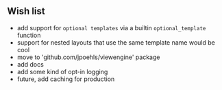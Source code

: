 ## Wish list

- add support for `optional templates` via a builtin `optional_template` function
- support for nested layouts that use the same template name would be cool
- move to 'github.com/jpoehls/viewengine' package
- add docs
- add some kind of opt-in logging
- future, add caching for production